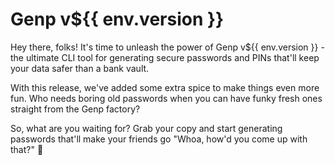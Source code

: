# Genp v${{ env.version }}

Hey there, folks! It's time to unleash the power of Genp v${{ env.version }} - the ultimate CLI tool for generating secure passwords and PINs that'll keep your data safer than a bank vault.

With this release, we've added some extra spice to make things even more fun. Who needs boring old passwords when you can have funky fresh ones straight from the Genp factory?

So, what are you waiting for? Grab your copy and start generating passwords that'll make your friends go "Whoa, how'd you come up with that?" 🎉